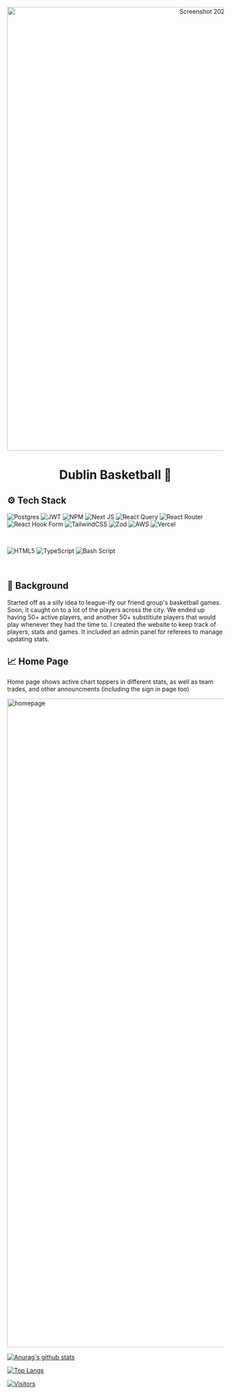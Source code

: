 <p align="center">
  <a href="https://dba-espn.vercel.app/" target="_blank" rel="noreferrer">
    <img width="1031" alt="Screenshot 2024-11-13 at 2 15 42 PM" src="https://github.com/user-attachments/assets/6249d8f5-743e-4a72-a571-acb0aa59e5b9">
</a>
</p>

<h1 align="center">
Dublin Basketball 🎉
</h1> 

## ⚙️ Tech Stack

![Postgres](https://img.shields.io/badge/postgres-%23316192.svg?style=for-the-badge&logo=postgresql&logoColor=white)
![JWT](https://img.shields.io/badge/JWT-black?style=for-the-badge&logo=JSON%20web%20tokens)
![NPM](https://img.shields.io/badge/NPM-%23CB3837.svg?style=for-the-badge&logo=npm&logoColor=white)
![Next JS](https://img.shields.io/badge/Next-black?style=for-the-badge&logo=next.js&logoColor=white)
![React Query](https://img.shields.io/badge/-React%20Query-FF4154?style=for-the-badge&logo=react%20query&logoColor=white)
![React Router](https://img.shields.io/badge/React_Router-CA4245?style=for-the-badge&logo=react-router&logoColor=white)
![React Hook Form](https://img.shields.io/badge/React%20Hook%20Form-%23EC5990.svg?style=for-the-badge&logo=reacthookform&logoColor=white)
![TailwindCSS](https://img.shields.io/badge/tailwindcss-%2338B2AC.svg?style=for-the-badge&logo=tailwind-css&logoColor=white)
![Zod](https://img.shields.io/badge/zod-%233068b7.svg?style=for-the-badge&logo=zod&logoColor=white)
![AWS](https://img.shields.io/badge/AWS-%23FF9900.svg?style=for-the-badge&logo=amazon-aws&logoColor=white)
![Vercel](https://img.shields.io/badge/vercel-%23000000.svg?style=for-the-badge&logo=vercel&logoColor=white)

</br>

![HTML5](https://img.shields.io/badge/html5-%23E34F26.svg?style=for-the-badge&logo=html5&logoColor=white)
![TypeScript](https://img.shields.io/badge/typescript-%23007ACC.svg?style=for-the-badge&logo=typescript&logoColor=white)
![Bash Script](https://img.shields.io/badge/bash_script-%23121011.svg?style=for-the-badge&logo=gnu-bash&logoColor=white)


</br>

## 📝 Background

Started off as a silly idea to league-ify our friend group's basketball games. Soon, it caught on to a lot of the players across the city. We ended up having 50+ active players, and another 50+ substitiute players that would play whenever they had the time to. I created the website to keep track of players, stats and games. It included an admin panel for referees to manage updating stats.

## 📈 Home Page

Home page shows active chart toppers in different stats, as well as team trades, and other announcments (including the sign in page too)

<img width="1507" alt="homepage" src="https://github.com/user-attachments/assets/b85c119d-6cd6-4185-be91-a5d74b0e7424">


[![Anurag's github stats](https://github-readme-stats.vercel.app/api?username=yushi1007)](https://github.com/yushi1007)

[![Top Langs](https://github-readme-stats.vercel.app/api/top-langs/?username=yushi1007&layout=compact)](https://github.com/yushi1007)

[![Visitors](https://visitor-badge.glitch.me/badge?page_id=yushi1007.yushi1007)](https://www.yushi.dev/)
